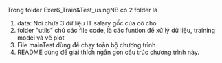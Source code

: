 Trong folder Exer6_Train&Test_usingNB có 2 folder là 
1. data: Nơi chưa 3 dữ liệu IT salary gốc của cô cho
2. folder "utils" chứ các file code, là các funtion để xử lý dữ liệu, training model và vẽ plot
3. File mainTest dùng để chạy toàn bộ chương trình
5. README dùng để giải thích ngắn gọn cấu trúc chương trình này.

